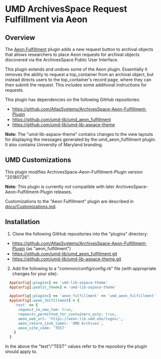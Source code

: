 # UMD ArchivesSpace Request Fulfillment via Aeon

## Overview

The [Aeon Fulfillment](https://github.com/AtlasSystems/ArchivesSpace-Aeon-Fulfillment-Plugin)
plugin adds a new request button to archival objects that allows researchers to
place Aeon requests for archival objects discovered via the ArchivesSpace Public
User Interface.

This plugin extends and undoes some of the Aeon plugin. Essentially it removes
the ability to request a top_container from an archival object, but instead
directs users to the top_container's record page, where they can then submit
the request. This includes some additional instructions for requests.

This plugin has dependencies on the following GitHub repositories:

* <https://github.com/AtlasSystems/ArchivesSpace-Aeon-Fulfillment-Plugin>
* <https://github.com/umd-lib/umd_aeon_fulfillment>
* <https://github.com/umd-lib/umd-lib-aspace-theme>

**Note:** The "umd-lib-aspace-theme" contains changes to the view layouts for
displaying the messages generated by the umd_aeon_fulfillment plugin. It also
contains University of Maryland branding.

## UMD Customizations

This plugin modifies ArchivesSpace-Aeon-Fulfillment-Plugin version "20180726".

**Note:** This plugin is currently *not* compatible with later
ArchivesSpace-Aeon-Fulfillment-Plugin releases.

Customizations to the "Aeon Fulfillment" plugin are described in
[docs/Customizations.md](docs/Customizations.md).

## Installation

1) Clone the following GitHub repositories into the "plugins" directory:

* <https://github.com/AtlasSystems/ArchivesSpace-Aeon-Fulfillment-Plugin>
  (as "aeon_fulfillment")
* <https://github.com/umd-lib/umd_aeon_fulfillment.git>
* <https://github.com/umd-lib/umd-lib-aspace-theme.git>

2) Add the following to a "common/config/config.rb" file (with appropriate
   changes for your site):

```ruby
  AppConfig[:plugins] << 'umd-lib-aspace-theme'
  AppConfig[:public_theme] = 'umd-lib-aspace-theme'

  AppConfig[:plugins] << 'aeon_fulfillment' << 'umd_aeon_fulfillment'
  AppConfig[:aeon_fulfillment] = {
    'test' => {
      request_in_new_tab: true,
      requests_permitted_for_containers_only: true,
      aeon_web_url: 'https://aeon.lib.umd.edu/logon/',
      aeon_return_link_label: 'UMD Archives',
      aeon_site_code: 'TEST'
    }
  }
```

In the above the "test"/"TEST" values refer to the repository the plugin should
apply to.
